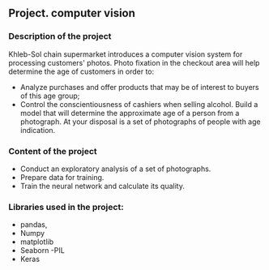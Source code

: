 ## Project. computer vision
### Description of the project
Khleb-Sol chain supermarket introduces a computer vision system for processing customers' photos. Photo fixation in the checkout area will help determine the age of customers in order to:

- Analyze purchases and offer products that may be of interest to buyers of this age group;
- Control the conscientiousness of cashiers when selling alcohol. Build a model that will determine the approximate age of a person from a photograph. At your disposal is a set of photographs of people with age indication.

### Content of the project
- Conduct an exploratory analysis of a set of photographs.
- Prepare data for training.
- Train the neural network and calculate its quality.


### Libraries used in the project:
- pandas,
- Numpy
- matplotlib
- Seaborn
-PIL
- Keras
